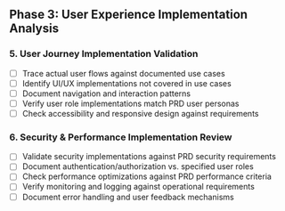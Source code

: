 ## Phase 3: User Experience Implementation Analysis

### 5. User Journey Implementation Validation
- [ ] Trace actual user flows against documented use cases
- [ ] Identify UI/UX implementations not covered in use cases
- [ ] Document navigation and interaction patterns
- [ ] Verify user role implementations match PRD user personas
- [ ] Check accessibility and responsive design against requirements

### 6. Security & Performance Implementation Review
- [ ] Validate security implementations against PRD security requirements
- [ ] Document authentication/authorization vs. specified user roles
- [ ] Check performance optimizations against PRD performance criteria
- [ ] Verify monitoring and logging against operational requirements
- [ ] Document error handling and user feedback mechanisms
